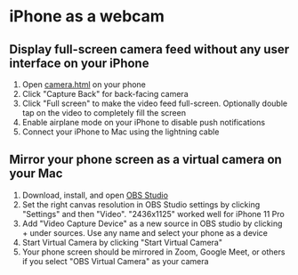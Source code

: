 # iPhone as a webcam

## Display full-screen camera feed without any user interface on your iPhone

1. Open [camera.html](https://danft123.github.io/iphone-as-a-webcam/camera.html) on your phone
2. Click "Capture Back" for back-facing camera
3. Click "Full screen" to make the video feed full-screen. Optionally double tap on the video to completely fill the screen
4. Enable airplane mode on your iPhone to disable push notifications
5. Connect your iPhone to Mac using the lightning cable

## Mirror your phone screen as a virtual camera on your Mac
1. Download, install, and open [OBS Studio](https://obsproject.com/)
2. Set the right canvas resolution in OBS Studio settings by clicking "Settings" and then "Video". "2436x1125" worked well for iPhone 11 Pro
3. Add "Video Capture Device" as a new source in OBS studio by clicking + under sources. Use any name and select your phone as a device
4. Start Virtual Camera by clicking "Start Virtual Camera"
5. Your phone screen should be mirrored in Zoom, Google Meet, or others if you select "OBS Virtual Camera" as your camera
